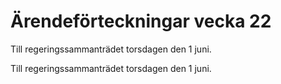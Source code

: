 # Ärendeförteckningar vecka 22

Till regeringssammanträdet torsdagen den 1 juni.

Till regeringssammanträdet torsdagen den 1 juni.
